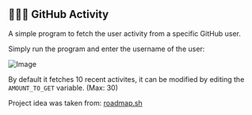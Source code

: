 ## 🧑🏻‍💻 GitHub Activity

A simple program to fetch the user activity from a specific GitHub user.

Simply run the program and enter the username of the user:

![Image](https://github.com/user-attachments/assets/ec5c5b65-d277-4b71-b848-6dd5212d2240)

By default it fetches 10 recent activites, it can be modified by editing the `AMOUNT_TO_GET` variable. (Max: 30) 

Project idea was taken from: [roadmap.sh](https://roadmap.sh/projects/github-user-activity)
